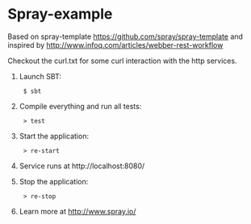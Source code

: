 Spray-example
==========

Based on spray-template https://github.com/spray/spray-template and inspired by http://www.infoq.com/articles/webber-rest-workflow

Checkout the curl.txt for some curl interaction with the http services.


1. Launch SBT:

        $ sbt

2. Compile everything and run all tests:

        > test

3. Start the application:

        > re-start

4. Service runs at http://localhost:8080/

7. Stop the application:

        > re-stop

8. Learn more at http://www.spray.io/



